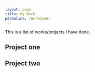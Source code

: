 ```yaml
---
layout: page
title: My Work
permalink: /Workdone/
---
```


This is a list of works/projects I have done.

## Project one

## Project two
